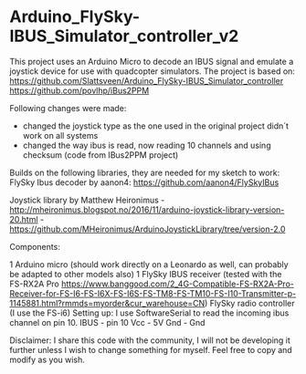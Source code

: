 # Arduino_FlySky-IBUS_Simulator_controller_v2
This project uses an Arduino Micro to decode an IBUS signal and emulate a joystick device for use with quadcopter simulators.
The project is based on: 
https://github.com/Slattsveen/Arduino_FlySky-IBUS_Simulator_controller
https://github.com/povlhp/iBus2PPM

Following changes were made:
- changed the joystick type as the one used in the original project didn´t work on all systems
- changed the way ibus is read, now reading 10 channels and using checksum (code from IBus2PPM project)

Builds on the following libraries, they are needed for my sketch to work:
FlySky Ibus decoder by aanon4: https://github.com/aanon4/FlySkyIBus

Joystick library by Matthew Heironimus - http://mheironimus.blogspot.no/2016/11/arduino-joystick-library-version-20.html - https://github.com/MHeironimus/ArduinoJoystickLibrary/tree/version-2.0



Components:

1 Arduino micro (should work directly on a Leonardo as well, can probably be adapted to other models also)
1 FlySky IBUS receiver (tested with the FS-RX2A Pro https://www.banggood.com/2_4G-Compatible-FS-RX2A-Pro-Receiver-for-FS-I6-FS-I6X-FS-I6S-FS-TM8-FS-TM10-FS-I10-Transmitter-p-1145881.html?rmmds=myorder&cur_warehouse=CN)
FlySky radio controller (I use the FS-i6)
Setting up: I use SoftwareSerial to read the incoming ibus channel on pin 10. IBUS - pin 10 Vcc - 5V Gnd - Gnd

Disclaimer: I share this code with the community, I will not be developing it further unless I wish to change something for myself. Feel free to copy and modify as you wish.
